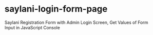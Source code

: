# saylani-login-form-page
Saylani Registration Form with Admin Login Screen, Get Values of Form Input in JavaScript Console
